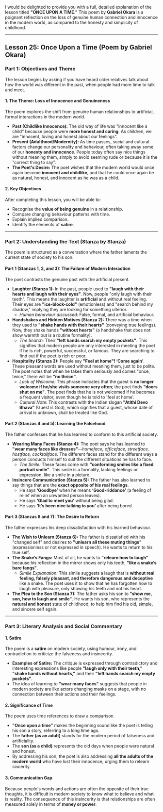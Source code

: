 I would be delighted to provide you with a full, detailed explanation of the lesson titled **"ONCE UPON A TIME."** This poem by **Gabriel Okara** is a poignant reflection on the loss of genuine human connection and innocence in the modern world, as compared to the honesty and simplicity of childhood.

***

## Lesson 25: Once Upon a Time (Poem by Gabriel Okara)

### Part 1: Objectives and Theme

The lesson begins by asking if you have heard older relatives talk about how the world was different in the past, when people had more time to talk and meet.

#### 1. The Theme: Loss of Innocence and Genuineness
The poem explores the shift from genuine human relationships to artificial, formal interactions in the modern world.
*   **Past (Childlike Innocence):** The old way of life was "innocent like a child" because people were **more honest and caring**. As children, we are "innocent, loving and honest about our feelings".
*   **Present (Adulthood/Modernity):** As time passes, social and cultural factors change our personality and behaviour, often taking away some of our **honesty and innocence**. People today often say nice things without meaning them, simply to avoid seeming rude or because it is the "correct thing to say".
*   **The Poet's Desire:** The poet wishes that the modern world would once again become **innocent and childlike**, and that he could once again be as natural, honest, and innocent as he was as a child.

#### 2. Key Objectives
After completing this lesson, you will be able to:
*   Recognise the **value of being genuine** in a relationship.
*   Compare changing behaviour patterns with time.
*   Explain implied comparison.
*   Identify the elements of **satire**.

***

### Part 2: Understanding the Text (Stanza by Stanza)

The poem is structured as a conversation where the father laments the current state of society to his son.

#### Part 1 (Stanzas 1, 2, and 3): The Failure of Modern Interaction

The poet contrasts the genuine past with the artificial present.

*   **Laughter (Stanza 1):** In the past, people used to **"laugh with their hearts and laugh with their eyes"**. Now, people "only laugh with their teeth". This means the laughter is **artificial** and without real feeling. Their eyes are **"ice-block-cold"** (emotionless) and "search behind my shadow," implying they are looking for something ulterior.
    *   *Human behaviour discussed:* False, formal, and artificial behaviour.
*   **Handshakes and Hidden Motives (Stanza 2):** There was a time when they used to **"shake hands with their hearts"** (conveying true feelings). Now, they shake hands **"without hearts"** (a handshake that does not show warmth but is a routine formality).
    *   *The Search:* Their **"left hands search my empty pockets"**. This signifies that modern people are only interested in meeting the poet if he is rich, powerful, successful, or famous. They are searching to find out if the poet is rich or poor.
*   **Hospitality (Stanza 3):** People say **"Feel at home"! ‘Come again’**. These pleasant words are used without meaning them, just to be polite. The poet notes that when he takes them seriously and comes "once, twice," there will be **"no thrice"**.
    *   *Lack of Welcome:* This phrase indicates that the guest is **no longer welcome if he/she visits someone very often**; the poet finds **"doors shut on me"**. The poet finds that he is not welcomed if he becomes a frequent visitor, even though he is told to 'feel at home'.
    *   *Cultural Note:* This contrasts with the Indian slogan **"Atithi Devo Bhava"** (Guest is God), which signifies that a guest, whose date of arrival is unknown, shall be treated like God.

#### Part 2 (Stanzas 4 and 5): Learning the Falsehood

The father confesses that he has learned to conform to this artificial society.

*   **Wearing Many Faces (Stanza 4):** The poet says he has learned to **"wear many faces like dresses"**—*homeface, officeface, streetface, hostface, cocktailface*. The different faces stand for the different ways a person conducts himself to suit the different situations he has to face.
    *   *The Smile:* These faces come with **"conforming smiles like a fixed portrait smile"**. This smile is a formality, lacking feelings or expression, like a smile in a picture.
*   **Insincere Communication (Stanza 5):** The father has also learned to say things that are the **exact opposite of his real feelings**.
    *   He says **‘Goodbye’** when he means **‘Good-riddance’** (a feeling of relief when an unwanted person leaves).
    *   He says **‘Glad to meet you’** without being glad.
    *   He says **‘It’s been nice talking to you’** after being bored.

#### Part 3 (Stanzas 6 and 7): The Desire to Return

The father expresses his deep dissatisfaction with his learned behaviour.

*   **The Wish to Unlearn (Stanza 6):** The father is dissatisfied with his "changed self" and desires to **"unlearn all these muting things"** (expressionless or not expressed in speech). He wants to return to his true self.
*   **The Snake’s Fangs:** Most of all, he wants to **"relearn how to laugh"** because his reflection in the mirror shows only his teeth, **"like a snake’s bare fangs"**.
    *   *Simile Explanation:* This simile suggests a laugh that is **without real feeling, falsely pleasant, and therefore dangerous and deceptive** like a snake. The poet uses it to show that he has forgotten how to laugh with pleasure, only showing his teeth and not his heart.
*   **The Plea to the Son (Stanza 7):** The father asks his son to **"show me, son, how to laugh and smile"**. He wants his son, who represents the **natural and honest** state of childhood, to help him find his old, simple, and sincere self again.

***

### Part 3: Literary Analysis and Social Commentary

#### 1. Satire
The poem is a **satire** on modern society, using humour, irony, and contradiction to criticize the falseness and insincerity.
*   **Examples of Satire:** The critique is expressed through contradictory and interesting expressions like people **"laugh only with their teeth," "shake hands without hearts,"** and their **"left hands search my empty pockets"**.
*   The idea of learning to **"wear many faces"** suggests that people in modern society are like actors changing masks on a stage, with no connection between their actions and their feelings.

#### 2. Significance of Time
The poem uses time references to draw a comparison.
*   **"Once upon a time"** makes the beginning sound like the poet is telling his son a story, referring to a long time ago.
*   The **father (as an adult)** stands for the modern period of falseness and artificiality.
*   The **son (as a child)** represents the old days when people were natural and honest.
*   By addressing his son, the poet is also addressing **all the adults of the modern world** who have lost their innocence, urging them to relearn sincerity.

#### 3. Communication Gap
Because people's words and actions are often the opposite of their true thoughts, it is difficult in modern society to know what to believe and what is reality. The consequence of this insincerity is that relationships are often measured solely in terms of **money or power**.